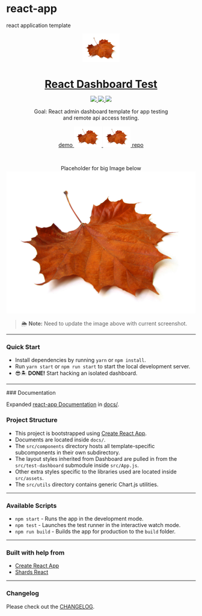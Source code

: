 # react-app
react application template

<p align="center">
    <a href="https://github.com/christrees/react-app">
        <img src="docs/assets/leaf-01.jpg" width="100" />
    </a>
</p>

<h1 align="center" style="border-bottom: none !important; margin-bottom: 5px !important;">
    <a href="https://github.com/christrees/react-app">React Dashboard Test</a>
</h1>
<p align="center">
  <a href="#">
    <img src="https://img.shields.io/badge/License-MIT-brightgreen.svg" />
  </a>
  <a href="https://twitter.com/treeschris">
    <img src="https://img.shields.io/twitter/follow/treeschris.svg?style=social&label=peep" />
  </a>
  <a href="https://github.com/christrees">
    <img src="https://img.shields.io/github/followers/christrees.svg?style=social&label=geek" />
  </a>
</p>

<p align="center">
    Goal: React admin dashboard template for app testing 
    <br />  and remote api access testing.
</p>

<p align="center">
  <a href="http://demo.christrees.com/react-app">demo
    <img height="55px" src="docs/assets/leaf-01.jpg" />
  </a>
  <a href="https://github.com/christrees/react-app">
    <img height="55px" src="docs/assets/leaf-01.jpg" />
    repo
  </a>
</p>

<br />

<p align="center">Placeholder for big Image below
    <a href="https://github.com/christrees/react-app">
        <img src="docs/assets/leaf-01.jpg" width="650" />
    </a>
</p>

> 🌦 **Note:** Need to update the image above with current screenshot.

<hr />

### Quick Start

* Install dependencies by running `yarn` or `npm install`.
* Run `yarn start` or `npm run start` to start the local development server.
* 😎🏝 **DONE!** Start hacking an isolated dashboard.

<hr />
### Documentation

Expanded [react-app Documentation](docs/README.md) in [docs/](docs/README.md).

### Project Structure

- This project is bootstrapped using [Create React App](https://github.com/facebook/create-react-app).
- Documents are located inside `docs/`. 
- The `src/components` directory hosts all template-specific subcomponents in their own subdirectory.
- The layout styles inherited from Dashboard are pulled in from the `src/test-dashboard` submodule inside `src/App.js`.
- Other extra styles specific to the libraries used are located inside `src/assets`.
- The `src/utils` directory contains generic Chart.js utilities.

<hr />

### Available Scripts

- `npm start` - Runs the app in the development mode.
- `npm test` - Launches the test runner in the interactive watch mode.
- `npm run build` - Builds the app for production to the `build` folder.

<hr />

### Built with help from

- [Create React App](https://github.com/facebook/create-react-app)
- [Shards React](https://github.com/designrevision/shards-react)

<hr />

### Changelog

Please check out the [CHANGELOG](CHANGELOG.md).